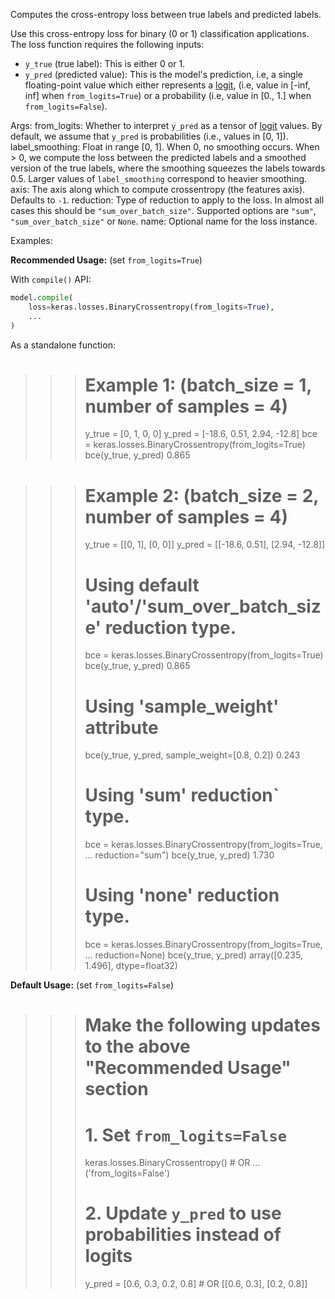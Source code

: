 Computes the cross-entropy loss between true labels and predicted labels.

Use this cross-entropy loss for binary (0 or 1) classification applications.
The loss function requires the following inputs:

- `y_true` (true label): This is either 0 or 1.
- `y_pred` (predicted value): This is the model's prediction, i.e, a single
    floating-point value which either represents a
    [logit](https://en.wikipedia.org/wiki/Logit), (i.e, value in [-inf, inf]
    when `from_logits=True`) or a probability (i.e, value in [0., 1.] when
    `from_logits=False`).

Args:
    from_logits: Whether to interpret `y_pred` as a tensor of
        [logit](https://en.wikipedia.org/wiki/Logit) values. By default, we
        assume that `y_pred` is probabilities (i.e., values in [0, 1]).
    label_smoothing: Float in range [0, 1]. When 0, no smoothing occurs.
        When > 0, we compute the loss between the predicted labels
        and a smoothed version of the true labels, where the smoothing
        squeezes the labels towards 0.5. Larger values of
        `label_smoothing` correspond to heavier smoothing.
    axis: The axis along which to compute crossentropy (the features axis).
        Defaults to `-1`.
    reduction: Type of reduction to apply to the loss. In almost all cases
        this should be `"sum_over_batch_size"`.
        Supported options are `"sum"`, `"sum_over_batch_size"` or `None`.
    name: Optional name for the loss instance.

Examples:

**Recommended Usage:** (set `from_logits=True`)

With `compile()` API:

```python
model.compile(
    loss=keras.losses.BinaryCrossentropy(from_logits=True),
    ...
)
```

As a standalone function:

>>> # Example 1: (batch_size = 1, number of samples = 4)
>>> y_true = [0, 1, 0, 0]
>>> y_pred = [-18.6, 0.51, 2.94, -12.8]
>>> bce = keras.losses.BinaryCrossentropy(from_logits=True)
>>> bce(y_true, y_pred)
0.865

>>> # Example 2: (batch_size = 2, number of samples = 4)
>>> y_true = [[0, 1], [0, 0]]
>>> y_pred = [[-18.6, 0.51], [2.94, -12.8]]
>>> # Using default 'auto'/'sum_over_batch_size' reduction type.
>>> bce = keras.losses.BinaryCrossentropy(from_logits=True)
>>> bce(y_true, y_pred)
0.865
>>> # Using 'sample_weight' attribute
>>> bce(y_true, y_pred, sample_weight=[0.8, 0.2])
0.243
>>> # Using 'sum' reduction` type.
>>> bce = keras.losses.BinaryCrossentropy(from_logits=True,
...     reduction="sum")
>>> bce(y_true, y_pred)
1.730
>>> # Using 'none' reduction type.
>>> bce = keras.losses.BinaryCrossentropy(from_logits=True,
...     reduction=None)
>>> bce(y_true, y_pred)
array([0.235, 1.496], dtype=float32)

**Default Usage:** (set `from_logits=False`)

>>> # Make the following updates to the above "Recommended Usage" section
>>> # 1. Set `from_logits=False`
>>> keras.losses.BinaryCrossentropy() # OR ...('from_logits=False')
>>> # 2. Update `y_pred` to use probabilities instead of logits
>>> y_pred = [0.6, 0.3, 0.2, 0.8] # OR [[0.6, 0.3], [0.2, 0.8]]
